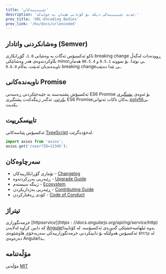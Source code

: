```yaml
---
title: 'تێبینییەکان'
description: 'چەند تێبینییەکی دیکە بۆ کۆتایی هێنان بە خولەکە.'
prev_title: 'URL-Encoding Bodies'
prev_link: '/ku/docs/urlencoded'
---
```


## وەشانکردنی واتادار (Semver)

تاکو ئەکسیۆس ئەگات بە وەشانی `1.0`، گۆڕانکاری breaking change ڕوودەدات لەگەڵ بڵاوکردنەوەی هەر وەشانێکی minorـی نوێدا. بۆ نموونە `0.5.1` و `00.5.4` هەمان ناوبدەندیان ئەبێت، بەڵام `0.6.0` breaking changeـی تێدا دەبێت.

## ناوبەندەکانی Promise

ئەکسیۆش پشتبەستە بە جێبەجێکردنی ڕەسەنی ES6 Promise بۆ ئەوەی [پشتگیری بکرێت](http://caniuse.com/promises).
ئەگەر ژینگەکەت پشتگیری ES6 Promiseـەکان ناکات ئەتوانی [polyfill](https://github.com/jakearchibald/es6-promise)ـی بکەیت.

## تایپسکریپت

ئەکسیۆس پێناسەکانی [TypeScript](http://typescriptlang.org) لەخۆدەگرێت.

```typescript
import axios from 'axios';
axios.get('/user?ID=12345');
```

## سەرچاوەکان

* تۆماری گۆڕانکارییەکان - [Changelog](https://github.com/axios/axios/blob/master/CHANGELOG.md)
* ڕێبەریی بەرزکردنەوە - [Upgrade Guide](https://github.com/axios/axios/blob/master/UPGRADE_GUIDE.md)
* ژینگە سیستەم - [Ecosystem](https://github.com/axios/axios/blob/master/ECOSYSTEM.md)
* ڕێبەریی بەژداریکردن - [Contributing Guide](https://github.com/axios/axios/blob/master/CONTRIBUTING.md)
* کۆدی ڕەفتارکردن - [Code of Conduct](https://github.com/axios/axios/blob/master/CODE_OF_CONDUCT.md)

## تیتراژ

خزمەتگوزاری [$http service](https://docs.angularjs.org/api/ng/service/$http) کە دابین کراوە لەلایەن [Angular](https://angularjs.org/)ـەوە ئیلهامبەخشێکی گەورەی ئەکسیۆسە. لە کۆتاییدا ئەکسیۆس هەوڵێکە بۆ دابینکردنی خزمەتگوزارییەکی سەربەخۆی هاوشێوەی `$http` لە دەرەوەی Angularـدا.

## مۆڵەتنامە

مۆڵەتی [MIT](https://github.com/axios/axios/blob/master/LICENSE)